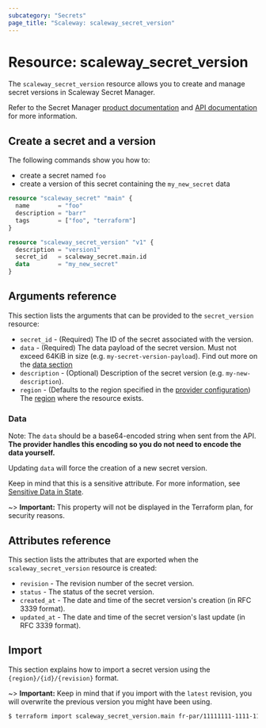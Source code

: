 ```yaml
---
subcategory: "Secrets"
page_title: "Scaleway: scaleway_secret_version"
---
```


# Resource: scaleway_secret_version

The `scaleway_secret_version` resource allows you to create and manage secret versions in Scaleway Secret Manager.

Refer to the Secret Manager [product documentation](https://www.scaleway.com/en/docs/identity-and-access-management/secret-manager/) and [API documentation](https://www.scaleway.com/en/developers/api/secret-manager/) for more information.

## Create a secret and a version

The following commands show you how to:

- create a secret named `foo`
- create a version of this secret containing the `my_new_secret` data

```terraform
resource "scaleway_secret" "main" {
  name        = "foo"
  description = "barr"
  tags        = ["foo", "terraform"]
}

resource "scaleway_secret_version" "v1" {
  description = "version1"
  secret_id   = scaleway_secret.main.id
  data        = "my_new_secret"
}
```

## Arguments reference

This section lists the arguments that can be provided to the `secret_version` resource:

- `secret_id` - (Required) The ID of the secret associated with the version.
- `data` - (Required) The data payload of the secret version. Must not exceed 64KiB in size (e.g. `my-secret-version-payload`). Find out more on the [data section](#data)
- `description` - (Optional) Description of the secret version (e.g. `my-new-description`).
- `region` - (Defaults to the region specified in the [provider configuration](../index.md#region)) The [region](../guides/regions_and_zones.md#regions) where the resource exists.

### Data

Note: The `data` should be a base64-encoded string when sent from the API. **The provider handles this encoding so you do not need to encode the data yourself.**

Updating `data` will force the creation of a new secret version.

Keep in mind that this is a sensitive attribute. For more information, see [Sensitive Data in State](https://developer.hashicorp.com/terraform/language/state/sensitive-data).

~> **Important:**  This property will not be displayed in the Terraform plan, for security reasons.

## Attributes reference

This section lists the attributes that are exported when the `scaleway_secret_version` resource is created:

- `revision` - The revision number of the secret version.
- `status` - The status of the secret version.
- `created_at` - The date and time of the secret version's creation (in RFC 3339 format).
- `updated_at` - The date and time of the secret version's last update (in RFC 3339 format).

## Import

This section explains how to import a secret version using the `{region}/{id}/{revision}` format.

~> **Important:** Keep in mind that if you import with the `latest` revision, you will overwrite the previous version you might have been using.

```bash
$ terraform import scaleway_secret_version.main fr-par/11111111-1111-1111-1111-111111111111/2
```
